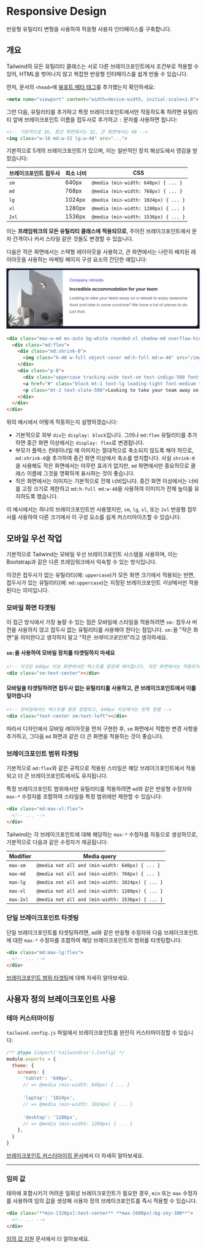 # Responsive Design

반응형 유틸리티 변형을 사용하여 적응형 사용자 인터페이스를 구축합니다.

## 개요

Tailwind의 모든 유틸리티 클래스는 서로 다른 브레이크포인트에서 조건부로 적용할 수 있어, HTML을 벗어나지 않고 복잡한 반응형 인터페이스를 쉽게 만들 수 있습니다.

먼저, 문서의 `<head>`에 [뷰포트 메타 태그](https://developer.mozilla.org/en-US/docs/Web/HTML/Viewport_meta_tag)를 추가했는지 확인하세요:

```html
<meta name="viewport" content="width=device-width, initial-scale=1.0">
```

그런 다음, 유틸리티를 추가하고 특정 브레이크포인트에서만 작동하도록 하려면 유틸리티 앞에 브레이크포인트 이름을 접두사로 추가하고 `:` 문자를 사용하면 됩니다:

```html
<!-- 기본적으로 16, 중간 화면에서는 32, 큰 화면에서는 48 -->
<img class="w-16 md:w-32 lg:w-48" src="...">
```

기본적으로 5개의 브레이크포인트가 있으며, 이는 일반적인 장치 해상도에서 영감을 받았습니다:

| 브레이크포인트 접두사 | 최소 너비 | CSS |
| --- | --- | --- |
| `sm` | 640px | `@media (min-width: 640px) { ... }` |
| `md` | 768px | `@media (min-width: 768px) { ... }` |
| `lg` | 1024px | `@media (min-width: 1024px) { ... }` |
| `xl` | 1280px | `@media (min-width: 1280px) { ... }` |
| `2xl` | 1536px | `@media (min-width: 1536px) { ... }` |

이는 **프레임워크의 모든 유틸리티 클래스에 적용되므로**, 주어진 브레이크포인트에서 문자 간격이나 커서 스타일 같은 것들도 변경할 수 있습니다.

다음은 작은 화면에서는 스택형 레이아웃을 사용하고, 큰 화면에서는 나란히 배치된 레이아웃을 사용하는 마케팅 페이지 구성 요소의 간단한 예입니다:

![conpany-retreats](./img/conpany-retreats.png)

```html
<div class="max-w-md mx-auto bg-white rounded-xl shadow-md overflow-hidden md:max-w-2xl">
  <div class="md:flex">
    <div class="md:shrink-0">
      <img class="h-48 w-full object-cover md:h-full md:w-48" src="/img/building.jpg" alt="Modern building architecture">
    </div>
    <div class="p-8">
      <div class="uppercase tracking-wide text-sm text-indigo-500 font-semibold">Company retreats</div>
      <a href="#" class="block mt-1 text-lg leading-tight font-medium text-black hover:underline">Incredible accommodation for your team</a>
      <p class="mt-2 text-slate-500">Looking to take your team away on a retreat to enjoy awesome food and take in some sunshine? We have a list of places to do just that.</p>
    </div>
  </div>
</div>
```

위의 예시에서 어떻게 작동하는지 설명하겠습니다:

- 기본적으로 외부 `div`는 `display: block`입니다. 그러나 `md:flex` 유틸리티를 추가하면 중간 화면 이상에서는 `display: flex`로 변경됩니다.
- 부모가 플렉스 컨테이너일 때 이미지는 절대적으로 축소되지 않도록 해야 하므로, `md:shrink-0`을 추가하여 중간 화면 이상에서 축소를 방지합니다. 사실 `shrink-0`을 사용해도 작은 화면에서는 아무런 효과가 없지만, `md` 화면에서만 중요하므로 클래스 이름에 그것을 명확하게 표시하는 것이 좋습니다.
- 작은 화면에서는 이미지는 기본적으로 전체 너비입니다. 중간 화면 이상에서는 너비를 고정 크기로 제한하고 `md:h-full md:w-48`을 사용하여 이미지가 전체 높이를 유지하도록 했습니다.

이 예시에서는 하나의 브레이크포인트만 사용했지만, `sm`, `lg`, `xl`, 또는 `2xl` 반응형 접두사를 사용하여 다른 크기에서 이 구성 요소를 쉽게 커스터마이즈할 수 있습니다.

## 모바일 우선 작업

기본적으로 Tailwind는 모바일 우선 브레이크포인트 시스템을 사용하며, 이는 Bootstrap과 같은 다른 프레임워크에서 익숙할 수 있는 방식입니다.

이것은 접두사가 없는 유틸리티(예: `uppercase`)가 모든 화면 크기에서 적용되는 반면, 접두사가 있는 유틸리티(예: `md:uppercase`)는 지정된 브레이크포인트 *이상*에서만 적용된다는 의미입니다.

### 모바일 화면 타겟팅

이 접근 방식에서 가장 놀랄 수 있는 점은 모바일에 스타일을 적용하려면 `sm:` 접두사 버전을 사용하지 않고 접두사 없는 유틸리티를 사용해야 한다는 점입니다. `sm:`을 "작은 화면"을 의미한다고 생각하지 말고 "작은 *브레이크포인트*"라고 생각하세요.

#### `sm:`을 사용하여 모바일 장치를 타겟팅하지 마세요

```html
<!-- 이것은 640px 이상 화면에서만 텍스트를 중앙에 배치합니다. 작은 화면에서는 적용되지 않습니다 -->
<div class="sm:text-center"></div>
```

#### 모바일을 타겟팅하려면 접두사 없는 유틸리티를 사용하고, 큰 브레이크포인트에서 이를 덮어씁니다

```html
<!-- 모바일에서는 텍스트를 중앙 정렬하고, 640px 이상에서는 왼쪽 정렬 -->
<div class="text-center sm:text-left"></div>
```

따라서 디자인에서 모바일 레이아웃을 먼저 구현한 후, `sm` 화면에서 적합한 변경 사항을 추가하고, 그다음 `md` 화면과 같은 더 큰 화면을 적용하는 것이 좋습니다.

### 브레이크포인트 범위 타겟팅

기본적으로 `md:flex`와 같은 규칙으로 적용된 스타일은 해당 브레이크포인트에서 적용되고 더 큰 브레이크포인트에서도 유지됩니다.

특정 브레이크포인트 범위에서만 유틸리티를 적용하려면 `md`와 같은 반응형 수정자와 `max-*` 수정자를 조합하여 스타일을 특정 범위에만 제한할 수 있습니다:

```html
<div class="md:max-xl:flex">
  <!-- ... -->
</div>
```

Tailwind는 각 브레이크포인트에 대해 해당하는 `max-*` 수정자를 자동으로 생성하므로, 기본적으로 다음과 같은 수정자가 제공됩니다:

| Modifier | Media query |
| --- | --- |
| `max-sm` | `@media not all and (min-width: 640px) { ... }` |
| `max-md` | `@media not all and (min-width: 768px) { ... }` |
| `max-lg` | `@media not all and (min-width: 1024px) { ... }` |
| `max-xl` | `@media not all and (min-width: 1280px) { ... }` |
| `max-2xl` | `@media not all and (min-width: 1536px) { ... }` |

### 단일 브레이크포인트 타겟팅

단일 브레이크포인트를 타겟팅하려면, `md`와 같은 반응형 수정자와 다음 브레이크포인트에 대한 `max-*` 수정자를 조합하여 해당 브레이크포인트의 범위를 타겟팅합니다:

```html
<div class="md:max-lg:flex">
  <!-- ... -->
</div>
```

[브레이크포인트 범위 타겟팅](#targeting-a-breakpoint-range)에 대해 자세히 알아보세요.

## 사용자 정의 브레이크포인트 사용

### 테마 커스터마이징

`tailwind.config.js` 파일에서 브레이크포인트를 완전히 커스터마이징할 수 있습니다:

```js
/** @type {import('tailwindcss').Config} */
module.exports = {
  theme: {
    screens: {
      'tablet': '640px',
      // => @media (min-width: 640px) { ... }

      'laptop': '1024px',
      // => @media (min-width: 1024px) { ... }

      'desktop': '1280px',
      // => @media (min-width: 1280px) { ... }
    },
  }
}
```

[브레이크포인트 커스터마이징 문서](/docs/breakpoints)에서 더 자세히 알아보세요.

---

### 임의 값

테마에 포함시키기 어려운 일회성 브레이크포인트가 필요한 경우, `min` 또는 `max` 수정자를 사용하여 임의 값을 생성해 사용자 정의 브레이크포인트를 즉시 적용할 수 있습니다.

```html
<div class="**min-[320px]:text-center** **max-[600px]:bg-sky-300**">
  <!-- ... -->
</div>
```

[임의 값 지원](/docs/adding-custom-styles#using-arbitrary-values) 문서에서 더 알아보세요.
